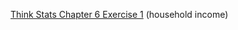 [Think Stats Chapter 6 Exercise 1](http://greenteapress.com/thinkstats2/html/thinkstats2007.html#toc60) (household income)
